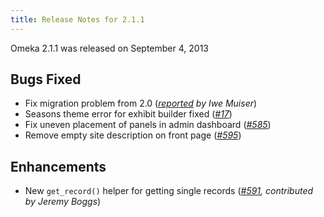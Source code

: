 ```yaml
---
title: Release Notes for 2.1.1
---
```

Omeka 2.1.1 was released on September 4, 2013

Bugs Fixed  
-------------------------------------------------------------

-   Fix migration problem from 2.0
    (*[reported](../forums/topic/upgrading-from-21-rc-to-21-gives-database-trouble.html#post-75556) by Iwe Muiser*)
-   Seasons theme error for exhibit builder fixed
    (*[\#17](https://github.com/omeka/theme-seasons/issues/17)*)
-   Fix uneven placement of panels in admin dashboard
    (*[\#585](https://github.com/omeka/Omeka/issues/585)*)
-   Remove empty site description on front page
    (*[\#595](https://github.com/omeka/Omeka/issues/595)*)

Enhancements  
----------------------------------------------------------------

-   New `get_record()` helper for getting single records
    (*[\#591](https://github.com/omeka/Omeka/pull/591), contributed by Jeremy Boggs*)
